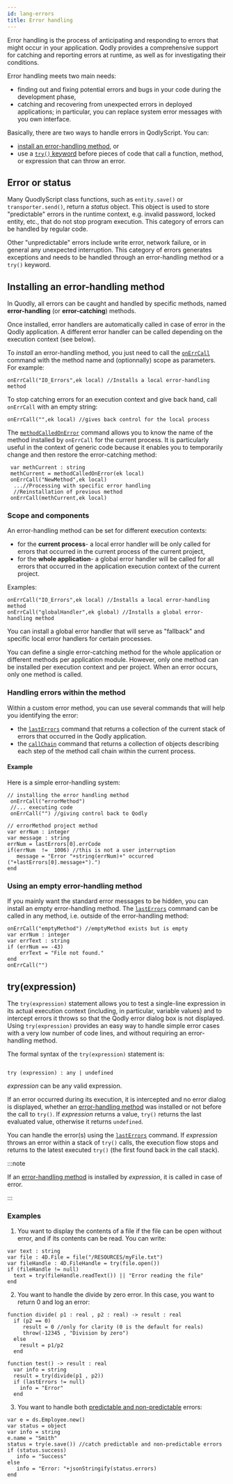 ```yaml
---
id: lang-errors
title: Error handling
---
```


Error handling is the process of anticipating and responding to errors that might occur in your application. Qodly provides a comprehensive support for catching and reporting errors at runtime, as well as for investigating their conditions.

Error handling meets two main needs:

- finding out and fixing potential errors and bugs in your code during the development phase,
- catching and recovering from unexpected errors in deployed applications; in particular, you can replace system error messages with you own interface.

Basically, there are two ways to handle errors in QodlyScript. You can:

- [install an error-handling method](#installing-an-error-handling-method), or
- use a [`try()` keyword](#tryexpression) before pieces of code that call a function, method, or expression that can throw an error.


## Error or status

Many QuodlyScript class functions, such as `entity.save()` or `transporter.send()`, return a *status* object. This object is used to store "predictable" errors in the runtime context, e.g. invalid password, locked entity, etc., that do not stop program execution. This category of errors can be handled by regular code.

Other "unpredictable" errors include write error, network failure, or in general any unexpected interruption. This category of errors generates exceptions and needs to be handled through an error-handling method or a `try()` keyword.  


## Installing an error-handling method

In Quodly, all errors can be caught and handled by specific methods, named **error-handling** (or **error-catching**) methods.

Once installed, error handlers are automatically called in case of error in the Qodly application. A different error handler can be called depending on the execution context (see below).  

To *install* an error-handling method, you just need to call the [`onErrCall`](../commands/onErrCall.md) command with the method name and (optionnally) scope as parameters. For example:

```qs
onErrCall("IO_Errors",ek local) //Installs a local error-handling method
```

To stop catching errors for an execution context and give back hand, call `onErrCall` with an empty string:

```qs
onErrCall("",ek local) //gives back control for the local process
```

The  [`methodCalledOnError`](../commands/methodCalledOnError.md) command allows you to know the name of the method installed by `onErrCall` for the current process. It is particularly useful in the context of generic code because it enables you to temporarily change and then restore the error-catching method:

```qs
 var methCurrent : string
 methCurrent = methodCalledOnError(ek local)
 onErrCall("NewMethod",ek local)
  ...//Processing with specific error handling
  //Reinstallation of previous method
 onErrCall(methCurrent,ek local)

```

### Scope and components

An error-handling method can be set for different execution contexts:

- for the **current process**- a local error handler will be only called for errors that occurred in the current process of the current project,
- for the **whole application**- a global error handler will be called for all errors that occurred in the application execution context of the current project.

Examples:

```qs
onErrCall("IO_Errors",ek local) //Installs a local error-handling method
onErrCall("globalHandler",ek global) //Installs a global error-handling method
```

You can install a global error handler that will serve as "fallback" and specific local error handlers for certain processes.

You can define a single error-catching method for the whole application or different methods per application module. However, only one method can be installed per execution context and per project. When an error occurs, only one method is called.


### Handling errors within the method

Within a custom error method, you can use several commands that will help you identifying the error:

- the [`lastErrors`](../commands/lastErrors.md) command that returns a collection of the current stack of errors that occurred in the Qodly application.
- the [`callChain`](../commands/callChain.md) command that returns a collection of objects describing each step of the method call chain within the current process.


#### Example

Here is a simple error-handling system:

```qs
// installing the error handling method
 onErrCall("errorMethod")
 //... executing code
 onErrCall("") //giving control back to Qodly
```

```qs
// errorMethod project method  
var errNum : integer
var message : string
errNum = lastErrors[0].errCode
if(errNum  !=  1006) //this is not a user interruption
   message = "Error "+string(errNum)+" occurred ("+lastErrors[0].message+").")
end
```

### Using an empty error-handling method

If you mainly want the standard error messages to be hidden, you can install an empty error-handling method. The [`lastErrors`](../commands/lastErrors.md) command can be called in any method, i.e. outside of the error-handling method:

```qs
onErrCall("emptyMethod") //emptyMethod exists but is empty
var errNum : integer
var errText : string
if (errNum == -43)
	errText = "File not found."
end
onErrCall("")
```

## try(expression)

The `try(expression)` statement allows you to test a single-line expression in its actual execution context (including, in particular, variable values) and to intercept errors it throws so that the Qodly error dialog box is not displayed. Using `try(expression)` provides an easy way to handle simple error cases with a very low number of code lines, and without requiring an error-handling method. 


The formal syntax of the `try(expression)` statement is:

```qs

try (expression) : any | undefined

```

*expression* can be any valid expression. 

If an error occurred during its execution, it is intercepted and no error dialog is displayed, whether an [error-handling method](#installing-an-error-handling-method) was installed or not before the call to `try()`. If *expression* returns a value, `try()` returns the last evaluated value, otherwise it returns `undefined`. 


You can handle the error(s) using the [`lastErrors`](../commands/lastErrors.md) command. If *expression* throws an error within a stack of `try()` calls, the execution flow stops and returns to the latest executed `try()` (the first found back in the call stack). 
 
:::note

If an [error-handling method](#installing-an-error-handling-method) is installed by *expression*, it is called in case of error. 

:::


### Examples

1. You want to display the contents of a file if the file can be open without error, and if its contents can be read. You can write:

```qs
var text : string
var file : 4D.File = file("/RESOURCES/myFile.txt")
var fileHandle : 4D.FileHandle = try(file.open())
if (fileHandle != null)
  text = try(fileHandle.readText()) || "Error reading the file"
end
```


2. You want to handle the divide by zero error. In this case, you want to return 0 and log an error:

```qs
function divide( p1 : real , p2 : real) -> result : real
  if (p2 == 0)
     result = 0 //only for clarity (0 is the default for reals)
     throw(-12345 , "Division by zero")
  else
    result = p1/p2
  end

function test() -> result : real
  var info = string
  result = try(divide(p1 , p2))
  if (lastErrors != null)
    info = "Error"
  end

```

3. You want to handle both [predictable and non-predictable](#error-or-status) errors:

```qs
var e = ds.Employee.new()
var status = object
var info = string
e.name = "Smith"
status = try(e.save()) //catch predictable and non-predictable errors
if (status.success)
   info = "Success"
else
   info = "Error: "+jsonStringify(status.errors)
end

``` 

